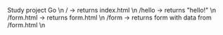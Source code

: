 Study project Go \n
/ -> returns index.html \n
/hello -> returns "hello!" \n
/form.html -> returns form.html \n
/form -> returns form with data from /form.html \n
